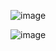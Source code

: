 ![image](https://github.com/user-attachments/assets/1b46403a-7973-4741-a395-e36541873463)

![image](https://github.com/user-attachments/assets/bbf5f073-c428-46d2-a3dc-1141d15aa1f6)
